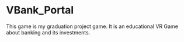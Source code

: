 # VBank_Portal
This game is my graduation project game. It is an educational VR Game about banking and its investments.
